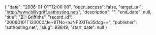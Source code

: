 {
  "date": "2006-01-01T12:00:00", 
  "open_access": false, 
  "target_url": "http://www.billygriff.sathosting.net/", 
  "description": "", 
  "end_date": null, 
  "title": "Bill Griffiths", 
  "record_id": "20060101T120000/Je+8TNo+aJNP3XITe35dcg==", 
  "publisher": "sathosting.net", 
  "slug": 98849, 
  "start_date": null
}

